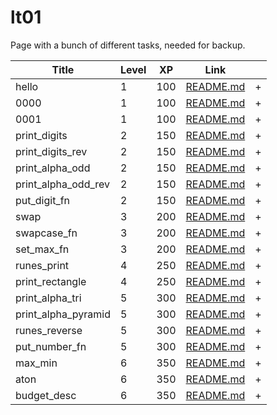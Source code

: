 # lt01

Page with a bunch of different tasks, needed for backup.

| Title               | Level | XP  | Link                                         |     |
| ------------------- | ----- | --- | -------------------------------------------- | --- |
| hello               | 1     | 100 | [README.md](./hello/README.md)               | +   |
| 0000                | 1     | 100 | [README.md](./0000/README.md)                | +   |
| 0001                | 1     | 100 | [README.md](./0001/README.md)                | +   |
| print_digits        | 2     | 150 | [README.md](./print_digits/README.md)        | +   |
| print_digits_rev    | 2     | 150 | [README.md](./print_digits_rev/README.md)    | +   |
| print_alpha_odd     | 2     | 150 | [README.md](./print_alpha_odd/README.md)     | +   |
| print_alpha_odd_rev | 2     | 150 | [README.md](./print_alpha_odd_rev/README.md) | +   |
| put_digit_fn        | 2     | 150 | [README.md](./put_digit_fn/README.md)        | +   |
| swap                | 3     | 200 | [README.md](./swap_fn/README.md)             | +   |
| swapcase_fn         | 3     | 200 | [README.md](./swapcase_fn/README.md)         | +   |
| set_max_fn          | 3     | 200 | [README.md](./set_max_fn/README.md)          | +   |
| runes_print         | 4     | 250 | [README.md](./runes_print/README.md)         | +   |
| print_rectangle     | 4     | 250 | [README.md](./print_rectangle/README.md)     | +   |
| print_alpha_tri     | 5     | 300 | [README.md](./print_alpha_tri/README.md)     | +   |
| print_alpha_pyramid | 5     | 300 | [README.md](./print_alpha_pyramid/README.md) | +   |
| runes_reverse       | 5     | 300 | [README.md](./runes_reverse/README.md)       | +   |
| put_number_fn       | 5     | 300 | [README.md](./put_number_fn/README.md)       | +   |
| max_min             | 6     | 350 | [README.md](./max_min/README.md)             | +   |
| aton                | 6     | 350 | [README.md](./aton/README.md)                | +   |
| budget_desc         | 6     | 350 | [README.md](./budget_desc/README.md)         | +   |
